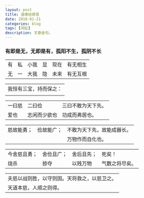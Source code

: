 ```yaml
---
layout: post
title: 道德经感悟
date: 2018-01-21
categories: blog
tags: [闲扯]
description: 文章金句。
---
```

### 有即是无，无即是有，孤阳不生，孤阴不长
<table>
<tr><td>有</td><td>私</td><td>小我</td><td>显</td><td>现在</td><td>有无相生</td></tr>
<tr><td>无</td><td>一</td><td>大我</td><td>隐</td><td>未来</td><td>有无互根</td></tr>
</table>



<table>
<tr><td>我恒有三宝，持而保之：</td></tr>
<tr><td> </td></tr>
</table>


<table>
<tr><td>一曰慈</td><td>二曰俭</td><td>三曰不敢为天下先。</td></tr>
<tr><td>爱也</td><td>志闲而少欲也</td><td>功成而弗居也。</td></tr>
</table>

<table>
<tr><td>慈故能勇；</td><td>俭故能广；</td><td>不敢为天下先，故能成器长。</td></tr>
<tr><td></td><td></td><td>万物作而自化也。</td></tr>
</table>



<table>
<tr><td>今舍慈且勇；</td><td>舍俭且广；</td><td>舍后且先；</td><td>死矣！</td></tr>
<tr><td>烧杀</td><td>掠夺</td><td>以贱万物</td><td>气数之将尽矣。</td></tr>
</table>



<table>
<tr><td>夫慈以战则胜，以守则固。天将救之，以慈卫之。</td></tr>
<tr><td>天道本慈，人顺之则得。</td></tr>
</table>

